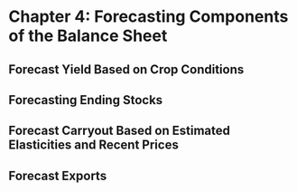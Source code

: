 Chapter 4: Forecasting Components of the Balance Sheet
======================================================

Forecast Yield Based on Crop Conditions
---------------------------------------

Forecasting Ending Stocks
-------------------------

Forecast Carryout Based on Estimated Elasticities and Recent Prices
-------------------------------------------------------------------

Forecast Exports
----------------
